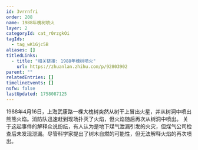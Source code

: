 ```yaml
---
id: 3vrrnfri
order: 208
name: 1988年槐树喷火
layer: 2
categoryId: cat_r0rzgkOi
tagIds:
  - tag_wK1Gjc5B
aliases: []
titledLinks:
  - title: "相关链接: 1988年槐树喷火"
    url: https://zhuanlan.zhihu.com/p/92803902
parent: ""
relatedEntries: []
timelineEvents: []
nsfw: false
lastUpdated: 1758087125
---
```


1988年4月16日，上海武康路一棵大槐树突然从树干上冒出火星，并从树洞中喷出熊熊火焰。消防队迅速赶到现场扑灭了火焰，但火焰随后再次从树洞中喷出。 关于这起事件的解释众说纷纭，有人认为是地下煤气泄漏引发的火灾，但煤气公司检查后未发现泄漏。尽管科学家提出了树木自燃的可能性，但无法解释火焰的再次喷出。